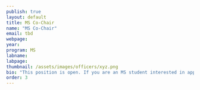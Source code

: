 ```yaml
---
publish: true
layout: default
title: MS Co-Chair
name: "MS Co-Chair"
email: tbd
webpage: 
year: 
program: MS
labname: 
labpage: 
thumbnail: /assets/images/officers/xyz.png
bio: "This position is open. If you are an MS student interested in applying please send an email to: gradcswomen@gmail.com!"
order: 3
---
```

